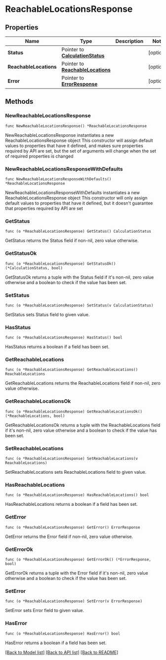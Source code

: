# ReachableLocationsResponse

## Properties

Name | Type | Description | Notes
------------ | ------------- | ------------- | -------------
**Status** | Pointer to [**CalculationStatus**](CalculationStatus.md) |  | [optional] 
**ReachableLocations** | Pointer to [**ReachableLocations**](ReachableLocations.md) |  | [optional] 
**Error** | Pointer to [**ErrorResponse**](ErrorResponse.md) |  | [optional] 

## Methods

### NewReachableLocationsResponse

`func NewReachableLocationsResponse() *ReachableLocationsResponse`

NewReachableLocationsResponse instantiates a new ReachableLocationsResponse object
This constructor will assign default values to properties that have it defined,
and makes sure properties required by API are set, but the set of arguments
will change when the set of required properties is changed

### NewReachableLocationsResponseWithDefaults

`func NewReachableLocationsResponseWithDefaults() *ReachableLocationsResponse`

NewReachableLocationsResponseWithDefaults instantiates a new ReachableLocationsResponse object
This constructor will only assign default values to properties that have it defined,
but it doesn't guarantee that properties required by API are set

### GetStatus

`func (o *ReachableLocationsResponse) GetStatus() CalculationStatus`

GetStatus returns the Status field if non-nil, zero value otherwise.

### GetStatusOk

`func (o *ReachableLocationsResponse) GetStatusOk() (*CalculationStatus, bool)`

GetStatusOk returns a tuple with the Status field if it's non-nil, zero value otherwise
and a boolean to check if the value has been set.

### SetStatus

`func (o *ReachableLocationsResponse) SetStatus(v CalculationStatus)`

SetStatus sets Status field to given value.

### HasStatus

`func (o *ReachableLocationsResponse) HasStatus() bool`

HasStatus returns a boolean if a field has been set.

### GetReachableLocations

`func (o *ReachableLocationsResponse) GetReachableLocations() ReachableLocations`

GetReachableLocations returns the ReachableLocations field if non-nil, zero value otherwise.

### GetReachableLocationsOk

`func (o *ReachableLocationsResponse) GetReachableLocationsOk() (*ReachableLocations, bool)`

GetReachableLocationsOk returns a tuple with the ReachableLocations field if it's non-nil, zero value otherwise
and a boolean to check if the value has been set.

### SetReachableLocations

`func (o *ReachableLocationsResponse) SetReachableLocations(v ReachableLocations)`

SetReachableLocations sets ReachableLocations field to given value.

### HasReachableLocations

`func (o *ReachableLocationsResponse) HasReachableLocations() bool`

HasReachableLocations returns a boolean if a field has been set.

### GetError

`func (o *ReachableLocationsResponse) GetError() ErrorResponse`

GetError returns the Error field if non-nil, zero value otherwise.

### GetErrorOk

`func (o *ReachableLocationsResponse) GetErrorOk() (*ErrorResponse, bool)`

GetErrorOk returns a tuple with the Error field if it's non-nil, zero value otherwise
and a boolean to check if the value has been set.

### SetError

`func (o *ReachableLocationsResponse) SetError(v ErrorResponse)`

SetError sets Error field to given value.

### HasError

`func (o *ReachableLocationsResponse) HasError() bool`

HasError returns a boolean if a field has been set.


[[Back to Model list]](../README.md#documentation-for-models) [[Back to API list]](../README.md#documentation-for-api-endpoints) [[Back to README]](../README.md)


